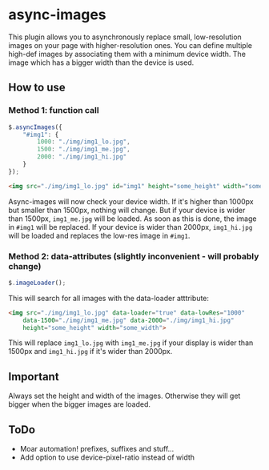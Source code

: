 # async-images #

This plugin allows you to asynchronously replace small, low-resolution images on your page with higher-resolution ones.
You can define multiple high-def images by associating them with a minimum device width. The image which has a bigger width than the device is used.

## How to use ##

### Method 1: function call ###

```javascript
$.asyncImages({
	"#img1": {
		1000: "./img/img1_lo.jpg",
		1500: "./img/img1_me.jpg",
		2000: "./img/img1_hi.jpg"
	}
});
```
```html
<img src="./img/img1_lo.jpg" id="img1" height="some_height" width="some_width">
```
Async-images will now check your device width. If it's higher than 1000px but smaller than 1500px, nothing will change. But if your device is wider than 1500px, `img1_me.jpg` will be loaded. As soon as this is done, the image in `#img1` will be replaced. If your device is wider than 2000px, `img1_hi.jpg` will be loaded and replaces the low-res image in `#img1`.

### Method 2: data-attributes (slightly inconvenient - will probably change) ###

```javascript
$.imageLoader();
```
This will search for all images with the data-loader atttribute:
```html
<img src="./img/img1_lo.jpg" data-loader="true" data-lowRes="1000"
	data-1500="./img/img1_me.jpg" data-2000="./img/img1_hi.jpg"
	height="some_height" width="some_width">
```
This will replace `img1_lo.jpg` with `img1_me.jpg` if your display is wider than 1500px and `img1_hi.jpg` if it's wider than 2000px.

## Important ##
Always set the height and width of the images. Otherwise they will get bigger when the bigger images are loaded.

## ToDo ##
- Moar automation! prefixes, suffixes and stuff...
- Add option to use device-pixel-ratio instead of width
